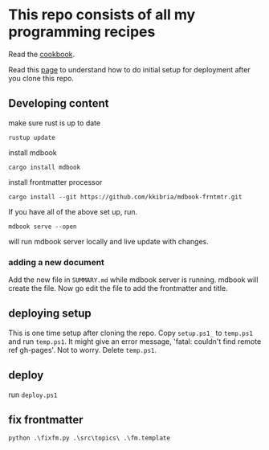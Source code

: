# This repo consists of all my programming recipes

Read the [cookbook](https://kkibria.github.io/my_cookbook).

Read this [page](https://kkibria.github.io/my_cookbook/topics/text-content.html)
to understand how to do initial setup for deployment after you clone this repo.

## Developing content
make sure rust is up to date
```
rustup update
```

install mdbook
```
cargo install mdbook
```

install frontmatter processor
```
cargo install --git https://github.com/kkibria/mdbook-frntmtr.git
```

If you have all of the above set up, run.
```
mdbook serve --open
```
will run mdbook server locally and live update with changes.

### adding a new document
Add the new file in `SUMMARY.md` while mdbook server is running.
mdbook will create the file. Now go edit the file to add the frontmatter and title.


## deploying setup 
This is one time setup after cloning the repo. 
Copy `setup.ps1_` to `temp.ps1` and run `temp.ps1`. It might give
an error message, 'fatal: couldn't find remote ref gh-pages'. Not to worry. Delete `temp.ps1`.

## deploy
run `deploy.ps1`


## fix frontmatter
```
python .\fixfm.py .\src\topics\ .\fm.template
```
